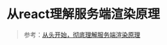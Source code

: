 <!--
 * @Description: 从react理解服务端渲染原理
 * @Date: 2019-08-13 14:42:19
 * @LastEditors: phoebus
 * @LastEditTime: 2019-08-13 14:42:35
 -->
# 从react理解服务端渲染原理







> 参考：[从头开始，彻底理解服务端渲染原理](https://juejin.im/post/5d1fe6be51882579db031a6d)
